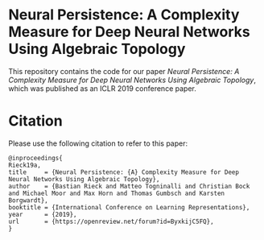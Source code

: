 # Neural Persistence: A Complexity Measure for Deep Neural Networks Using Algebraic Topology 

This repository contains the code for our paper *Neural Persistence:
A Complexity Measure for Deep Neural Networks Using Algebraic Topology*,
which was published as an ICLR 2019 conference paper.

# Citation

Please use the following citation to refer to this paper:

    @inproceedings{
    Rieck19a,
    title     = {Neural Persistence: {A} Complexity Measure for Deep Neural Networks Using Algebraic Topology},
    author    = {Bastian Rieck and Matteo Togninalli and Christian Bock and Michael Moor and Max Horn and Thomas Gumbsch and Karsten Borgwardt},
    booktitle = {International Conference on Learning Representations},
    year      = {2019},
    url       = {https://openreview.net/forum?id=ByxkijC5FQ},
    }
